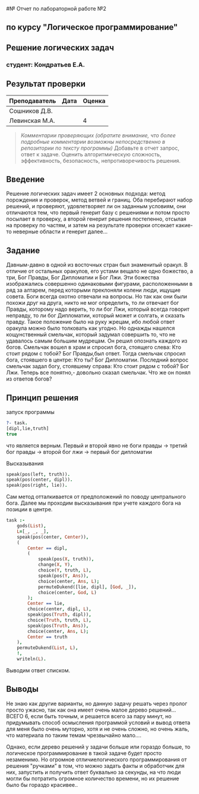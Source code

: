 #№ Отчет по лабораторной работе №2
## по курсу "Логическое программирование"

## Решение логических задач

### студент: Кондратьев Е.А.

## Результат проверки

| Преподаватель     | Дата         |  Оценка       |
|-------------------|--------------|---------------|
| Сошников Д.В. |              |               |
| Левинская М.А.|              |       4       |

> *Комментарии проверяющих (обратите внимание, что более подробные комментарии возможны непосредственно в репозитории по тексту программы)*
Добавьте в отчет запрос, ответ к задаче. 
Оценить алгоритмическую сложность, эффективность, безопасность, непротиворечивость решения.

## Введение

Решение логических задач имеет 2 основных подхода: 
метод порождения и проверок,
метод ветвей и границ. 
Оба перебирают набор решений, и проверяют, удовлетворяет ли он заданным условиям, они отличаются тем, что первый генерит базу с решениями и потом просто посылает в проверку, а второй генерит решения постепенно, отсылая на проверку по частям, и затем на результате проверки отсекает какие-то неверные области и генерит далее...

## Задание

Давным-давно в одной из восточных стран был знаменитый оракул. В отличие от остальных оракулов, его устами вещало не одно божество, а три, Бог Правды, Бог Дипломатии и Бог Лжи. Эти божества изображались совершенно одинаковыми фигурами, расположенными в ряд за алтарем, перед которыми преклоняли колени люди, ищущие совета. Боги всегда охотно отвечали на вопросы. Но так как они были похожи друг на друга, никто не мог определить, то ли отвечает бог Правды, которому надо верить, то ли бог Лжи, который всегда говорит неправду, то ли бог Дипломатии, который может и солгать, и сказать правду. Такое положение было на руку жрецам, ибо любой ответ оракула можно было толковать как угодно. Но однажды нашелся кощунственный смельчак, который задумал совершить то, что не удавалось самым большим мудрецам. Он решил опознать каждого из богов. Смельчак вошел в храм и спросил бога, стоящего слева: Кто стоит рядом с тобой? Бог Правды,был ответ. Тогда смельчак спросил бога, стоявшего в центре: Кто ты? Бог Дипломатии. Последний вопрос смельчак задал богу, стоявшему справа: Кто стоит рядом с тобой? Бог Лжи. Теперь все понятно,- довольно сказал смельчак. Что же он понял из ответов богов?

## Принцип решения
запуск программы
```prolog
?- task.
[dipl,lie,truth] 
true
```
что является верным.
Первый и второй явно не боги правды -> третий бог правды -> второй бог лжи -> первый бог дипломатии

Высказывания
```prolog
speak(pos(left, truth)).
speak(pos(center, dipl)).
speak(pos(right, lie)).
```
Сам метод отталкивается от предположений по поводу центрального бога.
Далее мы проходим высказывания при учете каждого бога на позиции в центре.
```prolog
task :-
	gods(List),
	L=[_, _, _],
	speak(pos(center, Center)),
	(	
		Center == dipl,
		(	
			speak(pos(X, truth)),
			change(X, Y),
			choice(Y, truth, L),
			speak(pos(Y, Ans)),
			choice(center, Ans, L);
			permuteDukend([lie, dipl], [God, _]),
			choice(center, God, L)
		);
		Center == lie, 
		choice(center, dipl, L),
		speak(pos(Truth, dipl)), 
		choice(Truth, truth, L),
		speak(pos(Truth, Ans)),
		choice(center, Ans, L);
		Center == truth 
	),
	permuteDukend(List, L), 
	!,
	writeln(L).
```

Выводим ответ списком.

## Выводы

Не знаю как другие варианты, но данную задачу решать через пролог просто ужасно, так как она имеет очень малое дерево решений... ВСЕГО 6, если быть точным, и решается всего за пару минут, но придумывать способ осмысления программой условий и вывод ответа для меня было очень муторно, хотя и не очень сложно, но очень жаль, что материала по таким темам чрезвычайно мало....

Однако, если дерево решений у задачи больше или гораздо больше, то логическое программирование в такой задаче будет просто незаменимо.
Но огромное отличиелогического программирования от решения "ручками" в том, что можно задать факты и обработчик для них, запустить и получить ответ буквально за секунды, на что люди могли бы потратить огромное количество времени, но их решение было бы гораздо красивее..




